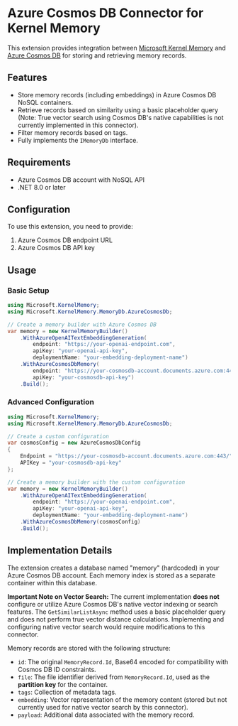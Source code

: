 # Azure Cosmos DB Connector for Kernel Memory

This extension provides integration between [Microsoft Kernel Memory](https://github.com/microsoft/kernel-memory) and [Azure Cosmos DB](https://azure.microsoft.com/en-us/products/cosmos-db/) for storing and retrieving memory records.

## Features

- Store memory records (including embeddings) in Azure Cosmos DB NoSQL containers.
- Retrieve records based on similarity using a basic placeholder query (Note: True vector search using Cosmos DB's native capabilities is not currently implemented in this connector).
- Filter memory records based on tags.
- Fully implements the `IMemoryDb` interface.

## Requirements

- Azure Cosmos DB account with NoSQL API
- .NET 8.0 or later

## Configuration

To use this extension, you need to provide:

1. Azure Cosmos DB endpoint URL
2. Azure Cosmos DB API key

## Usage

### Basic Setup

```csharp
using Microsoft.KernelMemory;
using Microsoft.KernelMemory.MemoryDb.AzureCosmosDb;

// Create a memory builder with Azure Cosmos DB
var memory = new KernelMemoryBuilder()
    .WithAzureOpenAITextEmbeddingGeneration(
        endpoint: "https://your-openai-endpoint.com",
        apiKey: "your-openai-api-key",
        deploymentName: "your-embedding-deployment-name")
    .WithAzureCosmosDbMemory(
        endpoint: "https://your-cosmosdb-account.documents.azure.com:443/",
        apiKey: "your-cosmosdb-api-key")
    .Build();
```

### Advanced Configuration

```csharp
using Microsoft.KernelMemory;
using Microsoft.KernelMemory.MemoryDb.AzureCosmosDb;

// Create a custom configuration
var cosmosConfig = new AzureCosmosDbConfig
{
    Endpoint = "https://your-cosmosdb-account.documents.azure.com:443/",
    APIKey = "your-cosmosdb-api-key"
};

// Create a memory builder with the custom configuration
var memory = new KernelMemoryBuilder()
    .WithAzureOpenAITextEmbeddingGeneration(
        endpoint: "https://your-openai-endpoint.com",
        apiKey: "your-openai-api-key",
        deploymentName: "your-embedding-deployment-name")
    .WithAzureCosmosDbMemory(cosmosConfig)
    .Build();
```

## Implementation Details

The extension creates a database named "memory" (hardcoded) in your Azure Cosmos DB account. Each memory index is stored as a separate container within this database.

**Important Note on Vector Search:** The current implementation **does not** configure or utilize Azure Cosmos DB's native vector indexing or search features. The `GetSimilarListAsync` method uses a basic placeholder query and does not perform true vector distance calculations. Implementing and configuring native vector search would require modifications to this connector.

Memory records are stored with the following structure:
- `id`: The original `MemoryRecord.Id`, Base64 encoded for compatibility with Cosmos DB ID constraints.
- `file`: The file identifier derived from `MemoryRecord.Id`, used as the **partition key** for the container.
- `tags`: Collection of metadata tags.
- `embedding`: Vector representation of the memory content (stored but not currently used for native vector search by this connector).
- `payload`: Additional data associated with the memory record.
